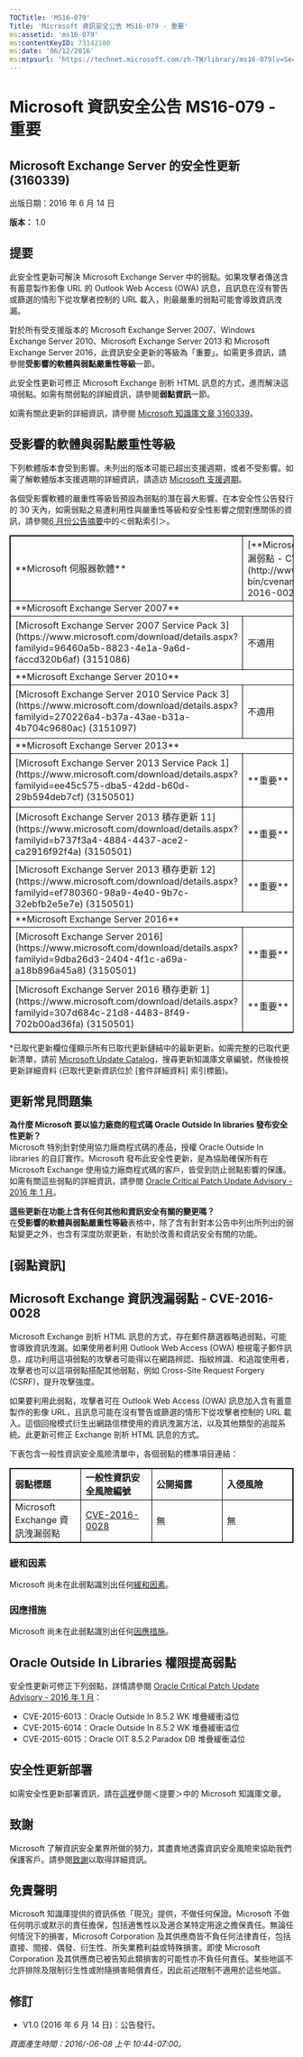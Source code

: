 ```yaml
---
TOCTitle: 'MS16-079'
Title: 'Microsoft 資訊安全公告 MS16-079 - 重要'
ms:assetid: 'ms16-079'
ms:contentKeyID: 73142180
ms:date: '06/12/2016'
ms:mtpsurl: 'https://technet.microsoft.com/zh-TW/library/ms16-079(v=Security.10)'
---
```


Microsoft 資訊安全公告 MS16-079 - 重要
======================================

Microsoft Exchange Server 的安全性更新 (3160339)
------------------------------------------------

出版日期：2016 年 6 月 14 日

**版本：** 1.0

提要
----

<span id="sectionToggle0"></span>
此安全性更新可解決 Microsoft Exchange Server 中的弱點。如果攻擊者傳送含有蓄意製作影像 URL 的 Outlook Web Access (OWA) 訊息，且訊息在沒有警告或篩選的情形下從攻擊者控制的 URL 載入，則最嚴重的弱點可能會導致資訊洩漏。

對於所有受支援版本的 Microsoft Exchange Server 2007、Windows Exchange Server 2010、Microsoft Exchange Server 2013 和 Microsoft Exchange Server 2016，此資訊安全更新的等級為「重要」。如需更多資訊，請參閱**受影響的軟體與弱點嚴重性等級**一節。

此安全性更新可修正 Microsoft Exchange 剖析 HTML 訊息的方式，進而解決這項弱點。如需有關弱點的詳細資訊，請參閱**弱點資訊**一節。

<span id="KBArticle"></span>
如需有關此更新的詳細資訊，請參閱 [Microsoft 知識庫文章 3160339](https://support.microsoft.com/zh-tw/kb/3160339)。

受影響的軟體與弱點嚴重性等級
----------------------------

<span id="sectionToggle1"></span>
下列軟體版本會受到影響。未列出的版本可能已超出支援週期，或者不受影響。如需了解軟體版本支援週期的詳細資訊，請造訪 [Microsoft 支援週期](https://support.microsoft.com/zh-tw/lifecycle)。

各個受影響軟體的嚴重性等級皆預設為弱點的潛在最大影響。在本安全性公告發行的 30 天內，如需弱點之易遭利用性與嚴重性等級和安全性影響之間對應關係的資訊，請參閱[6 月份公告摘要](https://technet.microsoft.com/zh-tw/library/security/ms16-jun)中的＜弱點索引＞。

<p></p> 
<table style="border:1px solid black;">
<tr>
<td style="border:1px solid black;">
**Microsoft 伺服器軟體**

</td>
<td style="border:1px solid black;">
[**Microsoft Exchange 資訊洩漏弱點 - CVE-2016-0028**](http://www.cve.mitre.org/cgi-bin/cvename.cgi?name=cve-2016-0028)

</td>
<td style="border:1px solid black;">
[**Oracle Outside In Libraries 權限提高弱點：  
CVE-2015-6013  
CVE-2015-6014  
CVE-2015-6015**](http://www.oracle.com/technetwork/topics/security/cpujan2016-2367955.html)

</td>
<td style="border:1px solid black;">
**已取代 更新**\*

</td>
</tr>
<tr>
<td style="border:1px solid black;" colspan="4">
**Microsoft Exchange Server 2007**

</td>
</tr>
<tr>
<td style="border:1px solid black;">
[Microsoft Exchange Server 2007 Service Pack 3](https://www.microsoft.com/download/details.aspx?familyid=96460a5b-8823-4e1a-9a6d-faccd320b6af)  
(3151086)

</td>
<td style="border:1px solid black;">
不適用

</td>
<td style="border:1px solid black;">
**重要**   
權限提高

</td>
<td style="border:1px solid black;">
[MS14-075](https://technet.microsoft.com/zh-tw/library/security/ms14-075) 中的 2996150

</td>
</tr>
<tr>
<td style="border:1px solid black;" colspan="4">
**Microsoft Exchange Server 2010**

</td>
</tr>
<tr>
<td style="border:1px solid black;">
[Microsoft Exchange Server 2010 Service Pack 3](https://www.microsoft.com/download/details.aspx?familyid=270226a4-b37a-43ae-b31a-4b704c9680ac)  
(3151097)

</td>
<td style="border:1px solid black;">
不適用

</td>
<td style="border:1px solid black;">
**重要**   
權限提高

</td>
<td style="border:1px solid black;">
[MS14-075](https://technet.microsoft.com/zh-tw/library/security/ms14-075) 中的 2986475

</td>
</tr>
<tr>
<td style="border:1px solid black;" colspan="4">
**Microsoft Exchange Server 2013**

</td>
</tr>
<tr>
<td style="border:1px solid black;">
[Microsoft Exchange Server 2013 Service Pack 1](https://www.microsoft.com/download/details.aspx?familyid=ee45c575-dba5-42dd-b60d-29b594deb7cf)  
(3150501)

</td>
<td style="border:1px solid black;">
**重要**   
資訊洩漏

</td>
<td style="border:1px solid black;">
**重要**   
權限提高

</td>
<td style="border:1px solid black;">
[MS16-010](https://technet.microsoft.com/zh-tw/library/security/ms16-010) 中的 3124557

</td>
</tr>
<tr>
<td style="border:1px solid black;">
[Microsoft Exchange Server 2013 積存更新 11](https://www.microsoft.com/download/details.aspx?familyid=b737f3a4-4884-4437-ace2-ca2916f92f4a)  
(3150501)

</td>
<td style="border:1px solid black;">
**重要**   
資訊洩漏

</td>
<td style="border:1px solid black;">
**重要**   
權限提高

</td>
<td style="border:1px solid black;">
[MS16-010](https://technet.microsoft.com/zh-tw/library/security/ms16-010) 中的 3124557

</td>
</tr>
<tr>
<td style="border:1px solid black;">
[Microsoft Exchange Server 2013 積存更新 12](https://www.microsoft.com/download/details.aspx?familyid=ef780360-98a9-4e40-9b7c-32ebfb2e5e7e)  
(3150501)

</td>
<td style="border:1px solid black;">
**重要**   
資訊洩漏

</td>
<td style="border:1px solid black;">
**重要**   
權限提高

</td>
<td style="border:1px solid black;">
None

</td>
</tr>
<tr>
<td style="border:1px solid black;" colspan="4">
**Microsoft Exchange Server 2016**

</td>
</tr>
<tr>
<td style="border:1px solid black;">
[Microsoft Exchange Server 2016](https://www.microsoft.com/download/details.aspx?familyid=9dba26d3-2404-4f1c-a69a-a18b896a45a8)  
(3150501)

</td>
<td style="border:1px solid black;">
**重要**   
資訊洩漏

</td>
<td style="border:1px solid black;">
**重要**   
權限提高

</td>
<td style="border:1px solid black;">
[MS16-010](https://technet.microsoft.com/zh-tw/library/security/ms16-010) 中的 3124557

</td>
</tr>
<tr>
<td style="border:1px solid black;">
[Microsoft Exchange Server 2016 積存更新 1](https://www.microsoft.com/download/details.aspx?familyid=307d684c-21d8-4483-8f49-702b00ad36fa)  
(3150501)

</td>
<td style="border:1px solid black;">
**重要**   
資訊洩漏

</td>
<td style="border:1px solid black;">
**重要**   
權限提高

</td>
<td style="border:1px solid black;">
無

</td>
</tr>
</table>
 
\*已取代更新欄位僅顯示所有已取代更新鏈結中的最新更新。如需完整的已取代更新清單，請前 [Microsoft Update Catalog](http://catalog.update.microsoft.com/v7/site/home.aspx)，搜尋更新知識庫文章編號，然後檢視更新詳細資料 (已取代更新資訊位於 \[套件詳細資料\] 索引標籤)。

更新常見問題集
--------------

<span id="sectionToggle2"></span>
**為什麼 Microsoft 要以協力廠商的程式碼 Oracle Outside In libraries 發布安全性更新？**  
Microsoft 特別針對使用協力廠商程式碼的產品，授權 Oracle Outside In libraries 的自訂實作。Microsoft 發布此安全性更新，是為協助確保所有在 Microsoft Exchange 使用協力廠商程式碼的客戶，皆受到防止弱點影響的保護。如需有關這些弱點的詳細資訊，請參閱 [Oracle Critical Patch Update Advisory - 2016 年 1 月](http://www.oracle.com/technetwork/topics/security/cpujan2016-2367955.html)。

**這些更新在功能上含有任何其他和資訊安全有關的變更嗎？**  
在**受影響的軟體與弱點嚴重性等級**表格中，除了含有針對本公告中列出所列出的弱點變更之外，也含有深度防禦更新，有助於改善和資訊安全有關的功能。

\[弱點資訊\]
------------

<span id="sectionToggle3"></span>
Microsoft Exchange 資訊洩漏弱點 - CVE-2016-0028
-----------------------------------------------

Microsoft Exchange 剖析 HTML 訊息的方式，存在郵件篩選器略過弱點，可能會導致資訊洩漏。如果使用者利用 Outlook Web Access (OWA) 檢視電子郵件訊息，成功利用這項弱點的攻擊者可能得以在網路辨認、指紋辨識、和追蹤使用者，攻擊者也可以這項弱點搭配其他弱點，例如 Cross-Site Request Forgery (CSRF)，提升攻擊強度。

如果要利用此弱點，攻擊者可在 Outlook Web Access (OWA) 訊息加入含有蓄意製作的影像 URL，且訊息可能在沒有警告或篩選的情形下從攻擊者控制的 URL 載入。這個回撥模式衍生出網路信標使用的資訊洩漏方法，以及其他類型的追蹤系統。此更新可修正 Exchange 剖析 HTML 訊息的方式。

下表包含一般性資訊安全風險清單中，各個弱點的標準項目連結：

<p></p> 
<table style="border:1px solid black;">
<colgroup>
<col width="25%" />
<col width="25%" />
<col width="25%" />
<col width="25%" />
</colgroup>
<tbody>
<tr class="odd">
<td style="border:1px solid black;"><strong>弱點標題</strong></td>
<td style="border:1px solid black;"><strong>一般性資訊安全風險編號</strong></td>
<td style="border:1px solid black;"><strong>公開揭露</strong></td>
<td style="border:1px solid black;"><strong>入侵風險</strong></td>
</tr>
<tr class="even">
<td style="border:1px solid black;">Microsoft Exchange 資訊洩漏弱點</td>
<td style="border:1px solid black;"><a href="http://www.cve.mitre.org/cgi-bin/cvename.cgi?name=cve-2016-0028">CVE-2016-0028</a></td>
<td style="border:1px solid black;">無</td>
<td style="border:1px solid black;">無</td>
</tr>
</tbody>
</table>
  
### 緩和因素
  
Microsoft 尚未在此弱點識別出任何[緩和因素](https://technet.microsoft.com/zh-tw/library/security/dn848375.aspx)。
  
### 因應措施
  
Microsoft 尚未在此弱點識別出任何[因應措施](https://technet.microsoft.com/zh-tw/library/security/dn848375.aspx)。
  
Oracle Outside In Libraries 權限提高弱點  
----------------------------------------
  
安全性更新可修正下列弱點，詳情請參閱 [Oracle Critical Patch Update Advisory - 2016 年 1 月](http://www.oracle.com/technetwork/topics/security/cpujan2016-2367955.html)：
  
-   CVE-2015-6013：Oracle Outside In 8.5.2 WK 堆疊緩衝溢位  
-   CVE-2015-6014：Oracle Outside In 8.5.2 WK 堆疊緩衝溢位  
-   CVE-2015-6015：Oracle OIT 8.5.2 Paradox DB 堆疊緩衝溢位
  
安全性更新部署  
--------------
  
<span id="sectionToggle4"></span>
如需安全性更新部署資訊，請在[這裡](#kbarticle)參閱＜提要＞中的 Microsoft 知識庫文章。
  
致謝  
----
  
<span id="sectionToggle5"></span>
Microsoft 了解資訊安全業界所做的努力，其盡責地透露資訊安全風險來協助我們保護客戶。請參閱[致謝](https://technet.microsoft.com/zh-tw/library/security/mt674627.aspx)以取得詳細資訊。
  
免責聲明  
--------
  
<span id="sectionToggle6"></span>
Microsoft 知識庫提供的資訊係依「現況」提供，不做任何保證。Microsoft 不做任何明示或默示的責任擔保，包括適售性以及適合某特定用途之擔保責任。無論任何情況下的損害，Microsoft Corporation 及其供應商皆不負任何法律責任，包括直接、間接、偶發、衍生性、所失業務利益或特殊損害。即使 Microsoft Corporation 及其供應商已被告知此類損害的可能性亦不負任何責任。某些地區不允許排除及限制衍生性或附隨損害賠償責任，因此前述限制不適用於這些地區。
  
修訂  
----
  
<span id="sectionToggle7"></span>
-   V1.0 (2016 年 6 月 14 日)：公告發行。
  
*頁面產生時間：2016/-06-08 上午 10:44-07:00。*
